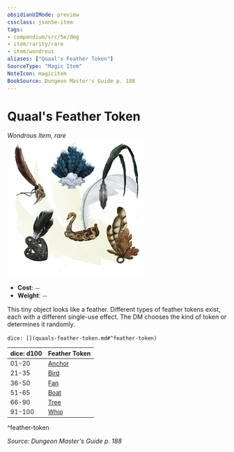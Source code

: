 ```yaml
---
obsidianUIMode: preview
cssclass: json5e-item
tags:
- compendium/src/5e/dmg
- item/rarity/rare
- item/wondrous
aliases: ["Quaal's Feather Token"]
SourceType: "Magic Item"
NoteIcon: magicitem
BookSource: Dungeon Master's Guide p. 188
---
```

# Quaal's Feather Token
*Wondrous Item, rare*  
![](https://raw.githubusercontent.com/5etools-mirror-2/5etools-img/main/items/DMG/Quaal%27s%20Feather%20Token.webp#right)  

- **Cost**: ⏤
- **Weight**: ⏤

This tiny object looks like a feather. Different types of feather tokens exist, each with a different single-use effect. The DM chooses the kind of token or determines it randomly.

`dice: [](quaals-feather-token.md#^feather-token)`

| dice: d100 | Feather Token |
|------------|---------------|
| 01-20 | [Anchor](/3-Mechanics/CLI/items/quaals-feather-token-anchor.md) |
| 21-35 | [Bird](/3-Mechanics/CLI/items/quaals-feather-token-bird.md) |
| 36-50 | [Fan](/3-Mechanics/CLI/items/quaals-feather-token-fan.md) |
| 51-65 | [Boat](/3-Mechanics/CLI/items/quaals-feather-token-swan-boat.md) |
| 66-90 | [Tree](/3-Mechanics/CLI/items/quaals-feather-token-tree.md) |
| 91-100 | [Whip](/3-Mechanics/CLI/items/quaals-feather-token-whip.md) |
^feather-token

*Source: Dungeon Master's Guide p. 188*